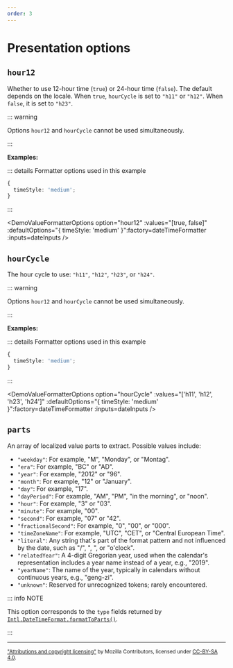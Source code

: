 ```yaml
---
order: 3
---
```


# Presentation options

<script setup>
import DemoValueFormatterOptions from '../../DemoValueFormatterOptions.vue';
import { dateTimeFormatter } from '@localizer/all';

const dateInputs = (now) => [
  ['(now)', now],
  ['1980-06-19 00:05:31', new Date("1980-06-19 00:05:31")],
  ['2020-10-02 23:59:01', new Date("2020-10-02 23:59:01")],
];
</script>

## `hour12`

Whether to use 12-hour time (`true`) or 24-hour time (`false`). The default depends on the locale. When `true`, `hourCycle` is set to `"h11"` or `"h12"`. When `false`, it is set to `"h23"`.

::: warning

Options `hour12` and `hourCycle` cannot be used simultaneously.

:::

**Examples:**

::: details Formatter options used in this example

```typescript
{
  timeStyle: 'medium';
}
```

:::

<DemoValueFormatterOptions option="hour12" :values="[true, false]" :defaultOptions="{ timeStyle: 'medium' }":factory=dateTimeFormatter :inputs=dateInputs />

## `hourCycle`

The hour cycle to use: `"h11"`, `"h12"`, `"h23"`, or `"h24"`.

::: warning

Options `hour12` and `hourCycle` cannot be used simultaneously.

:::

**Examples:**

::: details Formatter options used in this example

```typescript
{
  timeStyle: 'medium';
}
```

:::

<DemoValueFormatterOptions option="hourCycle" :values="['h11', 'h12', 'h23', 'h24']" :defaultOptions="{ timeStyle: 'medium' }":factory=dateTimeFormatter :inputs=dateInputs />

## `parts`

An array of localized value parts to extract. Possible values include:

- `"weekday"`: For example, "M", "Monday", or "Montag".
- `"era"`: For example, "BC" or "AD".
- `"year"`: For example, "2012" or "96".
- `"month"`: For example, "12" or "January".
- `"day"`: For example, "17".
- `"dayPeriod"`: For example, "AM", "PM", "in the morning", or "noon".
- `"hour"`: For example, "3" or "03".
- `"minute"`: For example, "00".
- `"second"`: For example, "07" or "42".
- `"fractionalSecond"`: For example, "0", "00", or "000".
- `"timeZoneName"`: For example, "UTC", "CET", or "Central European Time".
- `"literal"`: Any string that's part of the format pattern and not influenced by the date, such as "/", ", ", or "o'clock".
- `"relatedYear"`: A 4-digit Gregorian year, used when the calendar's representation includes a year name instead of a year, e.g., "2019".
- `"yearName"`: The name of the year, typically in calendars without continuous years, e.g., "geng-zi".
- `"unknown"`: Reserved for unrecognized tokens; rarely encountered.

::: info NOTE

This option corresponds to the `type` fields returned by [`Intl.DateTimeFormat.formatToParts()`](https://developer.mozilla.org/en-US/docs/Web/JavaScript/Reference/Global_Objects/Intl/DateTimeFormat/formatToParts).

:::

---

<small>

["Attributions and copyright licensing"](https://developer.mozilla.org/en-US/docs/MDN/Writing_guidelines/Attrib_copyright_license) by Mozilla Contributors, licensed under [CC-BY-SA 4.0](https://creativecommons.org/licenses/by-sa/4.0/).

</small>
